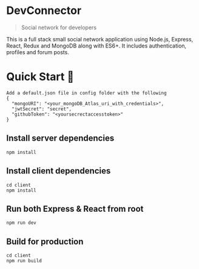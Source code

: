 # DevConnector

> Social network for developers

This is a full stack small social network application using Node.js, Express, React, Redux and MongoDB along with ES6+. It includes authentication, profiles and forum posts.

# Quick Start 🚀

```
Add a default.json file in config folder with the following
{
  "mongoURI": "<your_mongoDB_Atlas_uri_with_credentials>",
  "jwtSecret": "secret",
  "githubToken": "<yoursecrectaccesstoken>"
}
```

## Install server dependencies

```
npm install
```

## Install client dependencies

```
cd client
npm install
```

## Run both Express & React from root

```
npm run dev
```
## Build for production

```
cd client
npm run build
```

